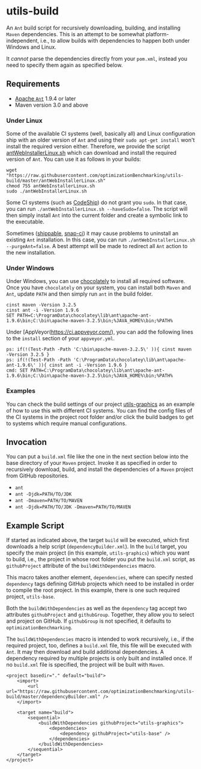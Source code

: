 # utils-build

An `Ant` build script for recursively downloading, building, and installing `Maven` dependencies. This is an attempt to be somewhat platform-independent, i.e., to allow builds with dependencies to happen both under Windows and Linux.

It *cannot* parse the dependencies directly from your `pom.xml`, instead you need to specify them again as specified below. 

## Requirements

* [Apache `Ant`](http://ant.apache.org/bindownload.cgi) 1.9.4 or later
* Maven version 3.0 and above

### Under Linux

Some of the available CI systems (well, basically all) and Linux configuration ship with an older version of `Ant` and using their `sudo apt-get install` won't install the required version either. Therefore, we provide the script [antWebInstallerLinux.sh](https://raw.githubusercontent.com/optimizationBenchmarking/utils-build/master/antWebInstallerLinux.sh) which can download and install the required version of `Ant`. You can use it as follows in your builds:

```
wget "https://raw.githubusercontent.com/optimizationBenchmarking/utils-build/master/antWebInstallerLinux.sh"
chmod 755 antWebInstallerLinux.sh
sudo ./antWebInstallerLinux.sh
```

Some CI systems (such as [CodeShip](https://codeship.com/)) do not grant you `sudo`. In that case, you can run `./antWebInstallerLinux.sh --haveSudo=false`. The script will then simply install `Ant` into the current folder and create a symbolic link to the executable.

Sometimes ([shippable](https://app.shippable.com), [snap-ci](https://snap-ci.com)) it may cause problems to uninstall an existing `Ant` installation. In this case, you can run `./antWebInstallerLinux.sh --purgeAnt=false`. A best attempt will be made to redirect all `Ant` action to the new installation.

### Under Windows

Under Windows, you can use [chocolately](https://chocolatey.org/) to install all required software. Once you have `chocolately` on your system, you can install both `Maven` and `Ant`, update `PATH` and then simply run `ant` in the build folder.

```
cinst maven -Version 3.2.5
cinst ant -i -Version 1.9.6
SET PATH=C:\ProgramData\chocolatey\lib\ant\apache-ant-1.9.6\bin;C:\bin\apache-maven-3.2.5\bin;%JAVA_HOME%\bin;%PATH%
```

Under [AppVeyor(https://ci.appveyor.com/), you can add the following lines to the `install` section of your `appveyor.yml`.

```
ps: if(!(Test-Path -Path 'C:\bin\apache-maven-3.2.5\' )){ cinst maven -Version 3.2.5 }
ps: if(!(Test-Path -Path 'C:\ProgramData\chocolatey\lib\ant\apache-ant-1.9.6\' )){ cinst ant -i -Version 1.9.6 }
cmd: SET PATH=C:\ProgramData\chocolatey\lib\ant\apache-ant-1.9.6\bin;C:\bin\apache-maven-3.2.5\bin;%JAVA_HOME%\bin;%PATH%
```
  
### Examples

You can check the build settings of our project [utils-graphics](https://github.com/optimizationBenchmarking/utils-graphics) as an example of how to use this with different CI systems. You can find the config files of the CI systems in the project root folder and/or click the build badges to get to systems which require manual configurations.

## Invocation
You can put a `build.xml` file like the one in the next section below into the base directory of your `Maven` project. Invoke it as specified in order to recursively download, build, and install the dependencies of a `Maven` project from GitHub repositories.

* `ant`
* `ant -Djdk=PATH/TO/JDK`
* `ant -Dmaven=PATH/TO/MAVEN`
* `ant -Djdk=PATH/TO/JDK -Dmaven=PATH/TO/MAVEN`

## Example Script
			
If started as indicated above, the target `build` will be executed, which first downloads a help script (`dependencyBuilder.xml`). In the `build` target, you specify the main project (in this example, `utils-graphics`) which you want to build, i.e., the project in whose root folder you put the `build.xml` script, as `githubProject` attribute of the `buildWithDependencies` macro.

This macro takes another element, `dependencies`, where can specify nested `dependency` tags defining GitHub projects which need to be installed in order to compile the root project. In this example, there is one such required project, `utils-base`.

Both the `buildWithDependencies` as well as the `dependency` tag accept two attributes `githubProject` and `githubGroup`. Together, they allow you to select and project on GitHub. If `githubGroup` is not specified, it defaults to `optimizationBenchmarking`.
	
The `buildWithDependencies` macro is intended to work recursively, i.e., if the required project, too,
defines a `build.xml` file, this file will be executed with `Ant`. It may then download and build additional dependencies. A dependency required by multiple projects is only built and installed once. If no
`build.xml` file is specified, the project will be built with `Maven`.

```
<project basedir="." default="build">
	<import>
		<url url="https://raw.githubusercontent.com/optimizationBenchmarking/utils-build/master/dependencyBuilder.xml" />
	</import>

	<target name="build">
		<sequential>
			<buildWithDependencies githubProject="utils-graphics">
				<dependencies>
					<dependency githubProject="utils-base" />
				</dependencies>
			</buildWithDependencies>
		</sequential>
	</target>
</project>
```